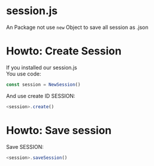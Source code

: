 # session.js
An Package not use `new` Object to save all session as .json
# Howto: Create Session
If you installed our session.js       
You use code:
```js
const session = NewSession()
```
And use create ID SESSION:
```js
<session>.create()
```
# Howto: Save session
Save SESSION:
```js
<session>.saveSession()
```
